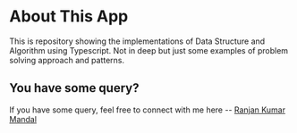 # About This App

This is repository showing the implementations of Data Structure and Algorithm using Typescript. Not in deep but just some examples of problem solving approach and patterns.

## You have some query?

If you have some query, feel free to connect with me here -- [Ranjan Kumar Mandal](https://www.linkedin.com/in/ranjan-kumar-m-818367158/)
